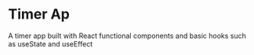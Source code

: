 # Timer Ap
A timer app built with React functional components and basic hooks such as useState and useEffect
